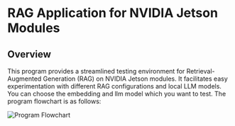 # RAG Application for NVIDIA Jetson Modules

## Overview
This program provides a streamlined testing environment for Retrieval-Augmented Generation (RAG) on NVIDIA Jetson modules. It facilitates easy experimentation with different RAG configurations and local LLM models. You can choose the embedding and llm model which you want to test. The program flowchart is as follows:

![Program Flowchart](./medi/flowchart.jpg)